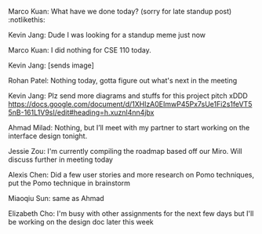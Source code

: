 Marco Kuan: What have we done today? (sorry for late standup post) :notlikethis:

Kevin Jang: Dude I was looking for a standup meme just now

Marco Kuan: I did nothing for CSE 110 today.

Kevin Jang: [sends image]

Rohan Patel: Nothing today, gotta figure out what's next in the meeting

Kevin Jang: Plz send more diagrams and stuffs for this project pitch xDDD https://docs.google.com/document/d/1XHlzA0EImwP45Px7sUe1Fi2s1feVT55nB-161L1V9sI/edit#heading=h.xuznl4nn4jbx

Ahmad Milad: Nothing, but I’ll meet with my partner to start working on the interface design tonight.

Jessie Zou: I'm currently compiling the roadmap based off our Miro. Will discuss further in meeting today

Alexis Chen: Did a few user stories and more research on Pomo techniques, put the Pomo technique in brainstorm

Miaoqiu Sun: same as Ahmad

Elizabeth Cho: I'm busy with other assignments for the next few days but I'll be working on the design doc later this week